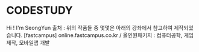 # CODESTUDY
Hi ! I'm SeongYun
출처 : 위의 작품들 중 몇몇은 아래의 강좌에서 참고하여 제작되었습니다. [fastcampus] online.fastcampus.co.kr / 올인원패키지 : 컴퓨터공학, 게임 제작, 모바일앱 개발
